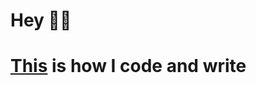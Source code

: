 # Hey 👋🏻

# [This](https://github.com/search?q=author%3Aaeworxet&type=pullrequests) is how I code and write
